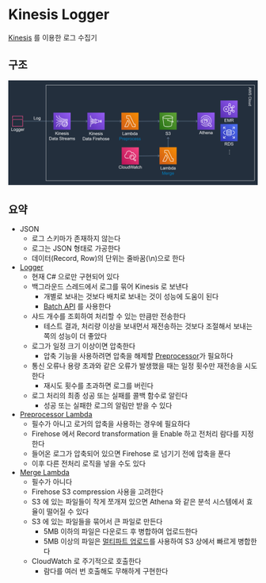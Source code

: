 # Kinesis Logger

[Kinesis](https://aws.amazon.com/ko/kinesis) 를 이용한 로그 수집기

## 구조

![arch](./doc/img/arch.png)

## 요약

+ JSON
  + 로그 스키마가 존재하지 않는다
  + 로그는 JSON 형태로 가공한다
  + 데이터(Record, Row)의 단위는 줄바꿈(\n)으로 한다
+ [Logger](/src/KLoggerSuite/KLogger/)
  + 현재 C# 으로만 구현되어 있다
  + 백그라운드 스레드에서 로그를 묶어 Kinesis 로 보낸다
    + 개별로 보내는 것보다 배치로 보내는 것이 성능에 도움이 된다
    + [Batch API](https://docs.aws.amazon.com/ko_kr/kinesis/latest/APIReference/API_PutRecords.html) 를 사용한다
  + 샤드 개수를 조회하여 처리할 수 있는 만큼만 전송한다
    + 테스트 결과, 처리량 이상을 보내먼서 재전송하는 것보다 조절해서 보내는 쪽의 성능이 더 좋았다
  + 로그가 일정 크기 이상이면 압축한다
    + 압축 기능을 사용하려면 압축을 해제할 [Preprocessor](/src/KLoggerSuite/klogger_preprocessor)가 필요하다
  + 통신 오류나 용량 초과와 같은 오류가 발생했을 때는 일정 횟수만 재전송을 시도한다
    + 재시도 횟수를 초과하면 로그를 버린다
  + 로그 처리의 최종 성공 또는 실패를 콜백 함수로 알린다
    + 성공 또는 실패한 로그의 알림만 받을 수 있다
+ [Preprocessor Lambda](/src/KLoggerSuite/klogger_preprocessor)
  + 필수가 아니고 로거의 압축을 사용하는 경우에 필요하다
  + Firehose 에서 Record transformation 을 Enable 하고 전처리 람다를 지정한다
  + 들어온 로그가 압축되어 있으면 Firehose 로 넘기기 전에 압축을 푼다
  + 이후 다른 전처리 로직을 넣을 수도 있다
+ [Merge Lambda](/src/KLoggerSuite/klogger_merge_s3)
  + 필수가 아니다
  + Firehose S3 compression 사용을 고려한다
  + S3 에 있는 파일들이 작게 쪼개져 있으면 Athena 와 같은 분석 시스템에서 효율이 떨어질 수 있다
  + S3 에 있는 파일들을 묶어서 큰 파일로 만든다
    + 5MB 이하의 파일은 다운로드 후 병합하여 업로드한다
    + 5MB 이상의 파일은 [멀티파트 업로드](https://docs.aws.amazon.com/ko_kr/AmazonS3/latest/dev/mpuoverview.html)를 사용하여 S3 상에서 빠르게 병합한다
  + CloudWatch 로 주기적으로 호출한다
    + 람다를 여러 번 호출해도 무해하게 구현한다
